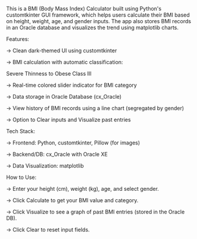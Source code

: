 This is a BMI (Body Mass Index) Calculator built using Python's customtkinter GUI framework, which helps users calculate their BMI based on height, weight, age, and gender inputs. The app also stores BMI records in an Oracle database and visualizes the trend using matplotlib charts.

 Features:

-> Clean dark-themed UI using customtkinter

-> BMI calculation with automatic classification:

Severe Thinness to Obese Class III

-> Real-time colored slider indicator for BMI category

-> Data storage in Oracle Database (cx_Oracle)

-> View history of BMI records using a line chart (segregated by gender)

-> Option to Clear inputs and Visualize past entries

 Tech Stack:

-> Frontend: Python, customtkinter, Pillow (for images)

-> Backend/DB: cx_Oracle with Oracle XE

-> Data Visualization: matplotlib

 How to Use:

-> Enter your height (cm), weight (kg), age, and select gender.

-> Click Calculate to get your BMI value and category.

-> Click Visualize to see a graph of past BMI entries (stored in the Oracle DB).

-> Click Clear to reset input fields.

